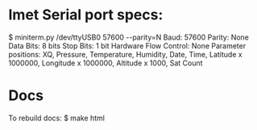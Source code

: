 # Imet Serial port specs:
$ miniterm.py /dev/ttyUSB0  57600 --parity=N
Baud: 57600
Parity: None
Data Bits: 8 bits
Stop Bits: 1 bit 
Hardware Flow Control: None
Parameter positions:
XQ, Pressure, Temperature, Humidity, Date, Time, Latitude x 1000000, Longitude x 1000000, Altitude x
1000, Sat Count

# Docs
To rebuild docs:
$ make html
